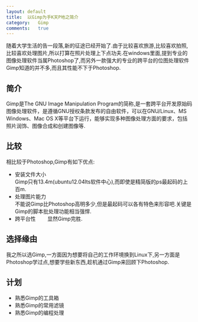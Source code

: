 ```yaml
---
layout:	default
title:	以Gimp为手K天P地之简介
category:	Gimp
comments:	true
---
```

随着大学生活的告一段落,新的征途已经开始了.由于比较喜欢旅游,比较喜欢拍照,比较喜欢处理图片,所以打算在照片处理上下点功夫.在windows里面,提到专业的图像处理软件当属Photoshop了,而另外一款强大的专业的跨平台的位图处理软件Gimp知道的并不多,而且其性能不下于Photoshop.



## 简介
Gimp是The GNU Image Manipulation Program的简称,是一套跨平台开发原始码图像处理软件，是遵循GNU授权条款发布的自由软件，可以在GNU/Linux、MS Windows、Mac OS X等平台下运行，能够实现多种图像处理方面的要求，包括照片润饰、图像合成和创建图像等.

## 比较
相比较于Photoshop,Gimp有如下优点:  

* 安装文件大小  
	Gimp只有13.4m(ubuntu12.04lts软件中心),而即使是精简版的ps最起码的上百m.  
* 处理图片能力  
	不能说Gimp比Photoshop高明多少,但是最起码可以各有特色来形容吧.关键是Gimp的脚本批处理功能相当强悍.  
* 跨平台性　　 
	显然Gimp完胜.

## 选择缘由
我之所以选Gimp,一方面因为想要将自己的工作环境换到Linux下,另一方面是Photoshop学过点,想要学些新东西,趁机通过Gimp来回顾下Photoshop.

## 计划
* 熟悉Gimp的工具箱
* 熟悉Gimp的常用滤镜
* 熟悉Gimp的编程处理
